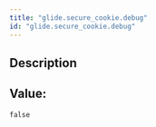 ```yaml
---
title: "glide.secure_cookie.debug"
id: "glide.secure_cookie.debug"
---
```

## Description



## Value: 
```
false
```